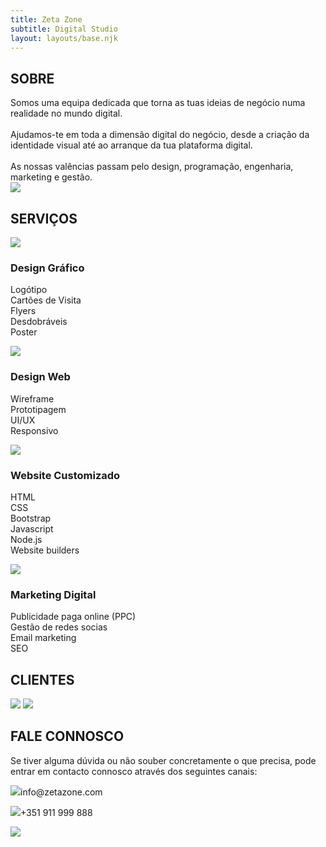```yaml
---
title: Zeta Zone
subtitle: Digital Studio
layout: layouts/base.njk
---
```


<!---------------------------------------------------------------------->
<div id="about">

## SOBRE

<div class="about-col-1">
Somos uma equipa dedicada que torna as tuas ideias de negócio numa realidade no mundo digital. 
<br><br>
Ajudamos-te em toda a dimensão digital do negócio, desde a criação da identidade visual até ao arranque da tua plataforma digital.
<br><br>
As nossas valências passam pelo design, programação, engenharia, marketing e gestão.
</div>

<div class="about-col-2">
<img class="img_team" src="/images/team-big.png">
</div>

</div>
<!---------------------------------------------------------------------->
<div id="services">

## SERVIÇOS

<div class="services-col-1">
<img class="service-1" src="/images/svg/pencil-ruler-solid.svg">

### Design Gráfico

Logótipo
<br>
Cartões de Visita
<br>
Flyers
<br>
Desdobráveis
<br>
Poster

</div>

<div class="services-col-2">
<img class="service-2" src="/images/svg/object-group-regular.svg">

### Design Web

Wireframe
<br>
Prototipagem
<br>
UI/UX
<br>
Responsivo

</div>

<div class="services-col-3">
<img class="service-3" src="/images/svg/desktop-solid.svg">

### Website Customizado

HTML
<br>
CSS
<br>
Bootstrap
<br>
Javascript
<br>
Node.js
<br>
Website builders

</div>

<div class="services-col-4">
<img class="service-4" src="/images/svg/bullseye-solid.svg">

### Marketing Digital

Publicidade paga online (PPC)
<br>
Gestão de redes socias
<br>
Email marketing
<br>
SEO

</div>

</div>
<!---------------------------------------------------------------------->
<div id="clients">

## CLIENTES

<img class="img_client-1" src="/images/clients/cll-white.png">
<img class="img_client-2" src="/images/clients/cll-black.png">

</div>
<!---------------------------------------------------------------------->
<div id="talk">

## FALE CONNOSCO

<div class="talk-col-1">

Se tiver alguma dúvida ou não souber concretamente o que precisa, pode entrar em contacto connosco através dos seguintes canais:

<p class="talk_text-1"><img class="talk_img-1" src="/images/svg/envelope-regular.svg">info@zetazone.com</p>
<p class="talk_text-2"><img class="talk_img-2" src="/images/svg/whatsapp-brands.svg">+351 911 999 888</p>

</div>

<div class="talk-col-2">

<img class="" src="/images/conversation.png">

</div>

</div>








